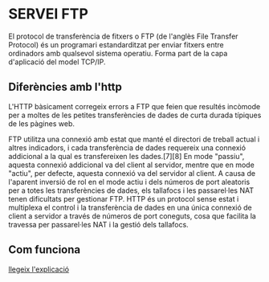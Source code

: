 # SERVEI FTP
El protocol de transferència de fitxers o FTP (de l'anglès File Transfer Protocol) és un programari estandarditzat per enviar fitxers entre ordinadors amb qualsevol sistema operatiu. Forma part de la capa d'aplicació del model TCP/IP.

## Diferències amb l'http
L'HTTP bàsicament corregeix errors a FTP que feien que resultés incòmode per a moltes de les petites transferències de dades de curta durada típiques de les pàgines web.

FTP utilitza una connexió amb estat que manté el directori de treball actual i altres indicadors, i cada transferència de dades requereix una connexió addicional a la qual es transfereixen les dades.[7][8] En mode "passiu", aquesta connexió addicional va del client al servidor, mentre que en mode "actiu", per defecte, aquesta connexió va del servidor al client. A causa de l'aparent inversió de rol en el mode actiu i dels números de port aleatoris per a totes les transferències de dades, els tallafocs i les passarel·les NAT tenen dificultats per gestionar FTP. HTTP és un protocol sense estat i multiplexa el control i la transferència de dades en una única connexió de client a servidor a través de números de port coneguts, cosa que facilita la travessa per passarel·les NAT i la gestió dels tallafocs.

## Com funciona
[llegeix l'explicació](https://www.geeksforgeeks.org/file-transfer-protocol-ftp-in-application-layer/)

